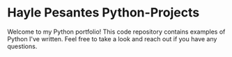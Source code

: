 # Hayle Pesantes Python-Projects

Welcome to my Python portfolio! This code repository contains examples of Python I've written. Feel free to take a look and reach out if you have any questions.
